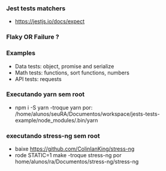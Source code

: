 ### Jest tests matchers

- https://jestjs.io/docs/expect



### Flaky OR Failure ? 

### Examples 

 - Data tests: object, promise and serialize
 - Math tests: functions, sort functions, numbers
 - API tests: requests


### Executando yarn sem root 

- npm i -S yarn
-troque yarn por: /home/alunos/seuRA/Documentos/workspace/jests-tests-example/node\_modules/.bin/yarn


### executando stress-ng sem root
- baixe https://github.com/ColinIanKing/stress-ng
- rode STATIC=1 make
-troque stress-ng por home/alunos/ra/Documentos/stress-ng/stress-ng

